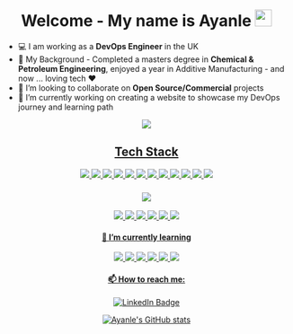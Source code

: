 
<div align="center">
<h1>
  Welcome - My name is Ayanle
  <img src="https://media.giphy.com/media/hvRJCLFzcasrR4ia7z/giphy.gif" width="30px"/>
</h1>
  </div>

- 💻 I am working as a **DevOps Engineer** in the UK
- 🧐 My Background - Completed a masters degree in **Chemical & Petroleum Engineering**, enjoyed a year in Additive Manufacturing - and now ... loving tech ❤️
- 👯 I’m looking to collaborate on **Open Source/Commercial** projects
- 🔭 I’m currently working on creating a website to showcase my DevOps journey and learning path 
<div align="center">
<div id="badges">
<a href="https://github.com/ASalad42?tab=repositories">
<img src="https://img.shields.io/badge/Portfolio-%23000000.svg?style=plastic&logo=firefox&logoColor=#FF7139 "/>
  </div>

<div align="center">
    <h2>
Tech Stack
           </h2>
      <img src="https://img.shields.io/badge/Python-3776AB?style=plastic&logo=python&logoColor=white "/>
      <img src="https://img.shields.io/badge/GIT-E44C30?style=plastic&logo=git&logoColor=white "/>
      <img src="https://img.shields.io/badge/GitHub-100000?style=plastic&logo=github&logoColor=white"/>
      <img src="https://img.shields.io/badge/Markdown-000000?style=plastic&logo=markdown&logoColor=white "/>
      <img src="https://img.shields.io/badge/Agile-blue?logo=&logoColor=white&style=plastic"/>
      <img src="https://img.shields.io/badge/Scrum-success?logo=&logoColor=white&style=plastic"/>
      <img src="https://img.shields.io/badge/Ruby-CC342D?style=plastic&logo=ruby&logoColor=white"/>
      <img src="https://img.shields.io/badge/vagrant-%231563FF.svg?style=plastic&logo=vagrant&logoColor=white "/>
      <img src="https://img.shields.io/badge/Oracle-F80000?style=plastic&logo=oracle&logoColor=black "/> 
      <img src="https://img.shields.io/badge/Windows-0078D6?style=plastic&logo=windows&logoColor=white"/>
      <img src="https://img.shields.io/badge/Linux-FCC624?style=plastic&logo=linux&logoColor=black"/>
      <img src="https://img.shields.io/badge/Ubuntu-E95420?style=plastic&logo=ubuntu&logoColor=white"/>
  
  </div>
  
  <div align="center">
    <h3>
<img src="https://img.shields.io/badge/Microsoft_Office-D83B01?style=plastic&logo=microsoft-office&logoColor=white "/> 
      </h3>
  <img src="https://img.shields.io/badge/Microsoft_Excel-217346?style=plastic&logo=microsoft-excel&logoColor=white"/> <img src="https://img.shields.io/badge/Trello-0052CC?style=plastic&logo=trello&logoColor=white "/> <img src="https://img.shields.io/badge/Microsoft_Word-2B579A?style=plastic&logo=microsoft-word&logoColor=white "/> <img src="https://img.shields.io/badge/Microsoft_PowerPoint-B7472A?style=plastic&logo=microsoft-powerpoint&logoColor=white "/> <img src="https://img.shields.io/badge/Microsoft_Visio-3955A3?style=plastic&logo=microsoft-visio&logoColor=white "/>   <img src="https://img.shields.io/badge/Microsoft_Teams-6264A7?style=plastic&logo=microsoft-teams&logoColor=white"/>
  </div>
  
<div align="center">
    <h4>
  🌱 I’m currently learning 
         </h4>

<div align="center">
<img src="https://img.shields.io/badge/Jenkins-D24939?style=plastic&logo=Jenkins&logoColor=white "/>
<img src="https://img.shields.io/badge/kubernetes-%23326ce5.svg?style=plastic&logo=kubernetes&logoColor=white  "/>
<img src="https://img.shields.io/badge/ansible-%231A1918.svg?style=plastic&logo=ansible&logoColor=white "/>
<img src="https://img.shields.io/badge/docker-%230db7ed.svg?style=plastic&logo=docker&logoColor=white "/>
<img src="https://img.shields.io/badge/terraform-%235835CC.svg?style=plastic&logo=terraform&logoColor=white"/>
<img src="https://img.shields.io/badge/Amazon_AWS-232F3E?style=plastic&logo=amazon-aws&logoColor=white"/>
    </div>
 




<div align="center">
    <h4>
  📫 How to reach me: 
         </h4>
<div id="badges">
<a href="https://www.linkedin.com/in/ayanle-salad-1248191b6/">
<img src="https://img.shields.io/badge/LinkedIn-blue?logo=linkedin&logoColor=white" alt="LinkedIn Badge"/>
</div>


<div align="center">

  
  [![Ayanle's GitHub stats](https://github-readme-stats.vercel.app/api?username=ASalad42)]([https://github.com/anuraghazra/github-readme-stats](https://github.com/ASalad42/github-readme-stats))
  
  <img src="https://komarev.com/ghpvc/?username=ASalad42&color=brightgreen" alt=""/>


  </div>
